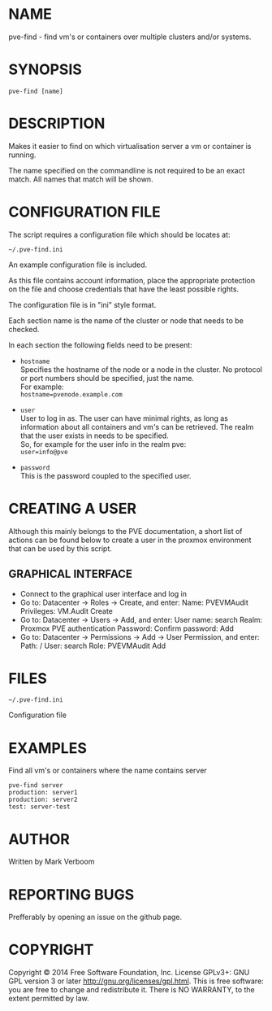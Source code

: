# NAME

pve-find - find vm's or containers over multiple clusters and/or systems.

# SYNOPSIS

`pve-find [name]`

# DESCRIPTION

Makes it easier to find on which virtualisation server a vm or container is
running.

The name specified on the commandline is not required to be an exact match.
All names that match will be shown.

# CONFIGURATION FILE

The script requires a configuration file which should be locates at:

`~/.pve-find.ini`

An example configuration file is included.

As this file contains account information, place the appropriate protection on
the file and choose credentials that have the least possible rights.

The configuration file is in "ini" style format.

Each section name is the name of the cluster or node that needs to be checked.

In each section the following fields need to be present:

* `hostname`<br>
Specifies the hostname of the node or a node in the cluster. No protocol or port
numbers should be specified, just the name.<br>
For example:<br>
`hostname=pvenode.example.com`

* `user`<br>
User to log in as. The user can have minimal rights, as long as information about
all containers and vm's can be retrieved. The realm that the user exists in needs
to be specified.<br>
So, for example for the user info in the realm pve:<br>
`user=info@pve`

* `password`<br>
This is the password coupled to the specified user.

# CREATING A USER

Although this mainly belongs to the PVE documentation, a short list of actions
can be found below to create a user in the proxmox environment that can be used
by this script.

## GRAPHICAL INTERFACE

* Connect to the graphical user interface and log in
* Go to: Datacenter -> Roles -> Create, and enter:
    Name: PVEVMAudit
    Privileges: VM.Audit
    Create
* Go to: Datacenter -> Users -> Add, and enter:
    User name: search
    Realm: Proxmox PVE authentication
    Password:
    Confirm password:
    Add
* Go to: Datacenter -> Permissions -> Add -> User Permission, and enter:
    Path: /
    User: search
    Role: PVEVMAudit
    Add

# FILES

`~/.pve-find.ini`

Configuration file

# EXAMPLES

Find all vm's or containers where the name contains server

    pve-find server
    production: server1
    production: server2
    test: server-test

# AUTHOR

Written by Mark Verboom

# REPORTING BUGS

Prefferably by opening an issue on the github page.

# COPYRIGHT

Copyright  ©  2014  Free Software Foundation, Inc.  License GPLv3+: GNU
GPL version 3 or later <http://gnu.org/licenses/gpl.html>.
This is free software: you are free  to  change  and  redistribute  it.
There is NO WARRANTY, to the extent permitted by law.
